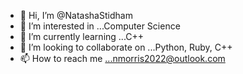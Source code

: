 - 👋 Hi, I’m @NatashaStidham
- 👀 I’m interested in ...Computer Science
- 🌱 I’m currently learning ...C++
- 💞️ I’m looking to collaborate on ...Python, Ruby, C++
- 📫 How to reach me ...nmorris2022@outlook.com

<!---
NatashaStidham/NatashaStidham is a ✨ special ✨ repository because its `README.md` (this file) appears on your GitHub profile.
You can click the Preview link to take a look at your changes.
--->

